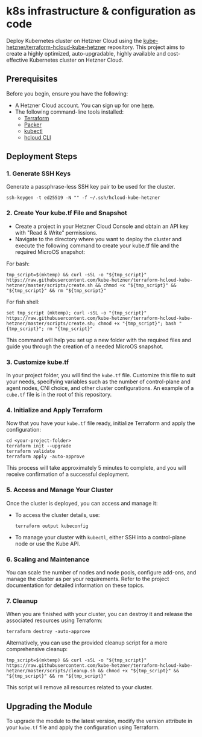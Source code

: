 # k8s infrastructure & configuration as code

Deploy Kubernetes cluster on Hetzner Cloud using the [kube-hetzner/terraform-hcloud-kube-hetzner](https://github.com/kube-hetzner/terraform-hcloud-kube-hetzner) repository. This project aims to create a highly optimized, auto-upgradable, highly available and cost-effective Kubernetes cluster on Hetzner Cloud.

## Prerequisites

Before you begin, ensure you have the following:

- A Hetzner Cloud account. You can sign up for one [here](https://hetzner.cloud/?ref=Ix9xCKNxJriM).
- The following command-line tools installed:
  - [Terraform](https://www.terraform.io/downloads.html)
  - [Packer](https://www.packer.io/downloads)
  - [kubectl](https://kubernetes.io/docs/tasks/tools/install-kubectl/)
  - [hcloud CLI](https://github.com/hetznercloud/cli)

## Deployment Steps

### 1. Generate SSH Keys

Generate a passphrase-less SSH key pair to be used for the cluster.

```shell
ssh-keygen -t ed25519 -N "" -f ~/.ssh/hcloud-kube-hetzner
```

### 2. Create Your kube.tf File and Snapshot

- Create a project in your Hetzner Cloud Console and obtain an API key with "Read & Write" permissions.
- Navigate to the directory where you want to deploy the cluster and execute the following command to create your kube.tf file and the required MicroOS snapshot:

For bash:

```shell
tmp_script=$(mktemp) && curl -sSL -o "${tmp_script}" https://raw.githubusercontent.com/kube-hetzner/terraform-hcloud-kube-hetzner/master/scripts/create.sh && chmod +x "${tmp_script}" && "${tmp_script}" && rm "${tmp_script}"
```

For fish shell:

```shell
set tmp_script (mktemp); curl -sSL -o "{tmp_script}" https://raw.githubusercontent.com/kube-hetzner/terraform-hcloud-kube-hetzner/master/scripts/create.sh; chmod +x "{tmp_script}"; bash "{tmp_script}"; rm "{tmp_script}"
```

This command will help you set up a new folder with the required files and guide you through the creation of a needed MicroOS snapshot.

### 3. Customize kube.tf

In your project folder, you will find the `kube.tf` file. Customize this file to suit your needs, specifying variables such as the number of control-plane and agent nodes, CNI choice, and other cluster configurations. An example of a `cube.tf` file is in the root of this repository.

### 4. Initialize and Apply Terraform

Now that you have your `kube.tf` file ready, initialize Terraform and apply the configuration:

```shell
cd <your-project-folder>
terraform init --upgrade
terraform validate
terraform apply -auto-approve
```

This process will take approximately 5 minutes to complete, and you will receive confirmation of a successful deployment.

### 5. Access and Manage Your Cluster

Once the cluster is deployed, you can access and manage it:

- To access the cluster details, use:

  ```shell
  terraform output kubeconfig
  ```

- To manage your cluster with `kubectl`, either SSH into a control-plane node or use the Kube API.

### 6. Scaling and Maintenance

You can scale the number of nodes and node pools, configure add-ons, and manage the cluster as per your requirements. Refer to the project documentation for detailed information on these topics.

### 7. Cleanup

When you are finished with your cluster, you can destroy it and release the associated resources using Terraform:

```shell
terraform destroy -auto-approve
```

Alternatively, you can use the provided cleanup script for a more comprehensive cleanup:

```shell
tmp_script=$(mktemp) && curl -sSL -o "${tmp_script}" https://raw.githubusercontent.com/kube-hetzner/terraform-hcloud-kube-hetzner/master/scripts/cleanup.sh && chmod +x "${tmp_script}" && "${tmp_script}" && rm "${tmp_script}"
```

This script will remove all resources related to your cluster.

## Upgrading the Module

To upgrade the module to the latest version, modify the version attribute in your `kube.tf` file and apply the configuration using Terraform.
